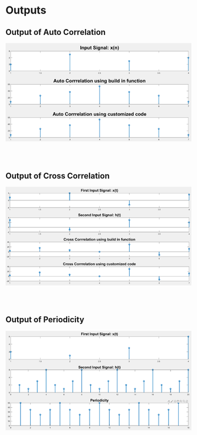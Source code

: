 # Outputs

## Output of Auto Correlation

<img src="./Output_Pictures/picture1.png">

<br> <br>

## Output of Cross Correlation

<img src="./Output_Pictures/picture2.png">

<br> <br>

## Output of Periodicity

<img src="./Output_Pictures/picture3.png">